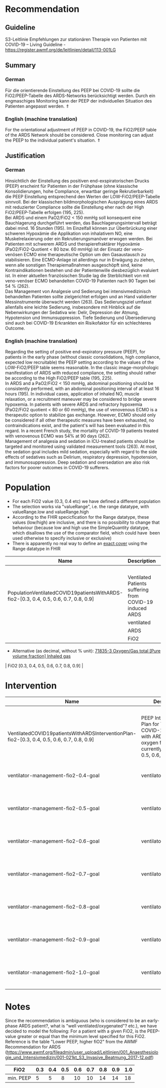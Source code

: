 Recommendation
==============

Guideline
---------

S3-Leitlinie Empfehlungen zur stationären Therapie von Patienten mit COVID-19 – Living Guideline - <https://register.awmf.org/de/leitlinien/detail/113-001LG>

Summary
-------

### German

Für die orientierende Einstellung des PEEP bei COVID-19 sollte die FiO2/PEEP-Tabelle des ARDS-Networks berücksichtigt werden. Durch ein engmaschiges Monitoring kann der PEEP der individuellen Situation des Patienten angepasst werden. ⇑

### English (machine translation)

For the orientational adjustment of PEEP in COVID-19, the FiO2/PEEP table of the ARDS Network should be considered. Close monitoring can adjust the PEEP to the individual patient's situation. ⇑

Justification
-------------

### German

Hinsichtlich der Einstellung des positiven end-exspiratorischen Drucks (PEEP) erscheint für Patienten in der Frühphase (ohne klassische Konsolidierungen, hohe Compliance, erwartbar geringe Rekrutierbarkeit) die PEEP Einstellung entsprechend den Werten der LOW-FiO2/PEEP-Tabelle sinnvoll. Bei der klassischen bildmorphologischen Ausprägung eines ARDS mit reduzierter Compliance sollte die Einstellung eher nach der High FiO2/PEEP-Tabelle erfolgen (195, 225).  
Bei ARDS und einem PaO2/FiO2 < 150 mmHg soll konsequent eine Bauchlagerung durchgeführt werden, das Bauchlagerungsintervall beträgt dabei mind. 16 Stunden (195). Im Einzelfall können zur Überbrückung einer schweren Hypoxämie die Applikation von inhalativem NO, eine Muskelrelaxierung oder ein Rekrutierungsmanöver erwogen werden. Bei Patienten mit schwerem ARDS und therapierefraktärer Hypoxämie (PaO2/FiO2-Quotient < 80 bzw. 60 mmHg) ist der Einsatz der veno-venösen ECMO eine therapeutische Option um den Gasaustausch zu stabilisieren. Eine ECMO-Anlage ist allerdings nur in Erwägung zu ziehen, wenn alle sonstigen Therapiemaßnahmen ausgeschöpft sind, keine Kontraindikationen bestehen und der Patientenwille diesbezüglich evaluiert ist. In einer aktuellen französischen Studie lag die Sterblichkeit von mit veno-venöser ECMO behandelten COVID-19 Patienten nach 90 Tagen bei 54 % (262).  
Das Management von Analgesie und Sedierung bei intensivmedizinisch behandelten Patienten sollte zielgerichtet erfolgen und an Hand validierter Messinstrumente überwacht werden (263). Das Sedierungsziel umfasst allenfalls eine leichte Sedierung, insbesondere mit Hinblick auf die Nebenwirkungen der Sedativa wie: Delir, Depression der Atmung, Hypotension und Immunsuppression. Tiefe Sedierung und Übersedierung sind auch bei COVID-19 Erkrankten ein Risikofaktor für ein schlechteres Outcome.

### English (machine translation)

Regarding the setting of positive end-expiratory pressure (PEEP), for patients in the early phase (without classic consolidations, high compliance, expected low recruitable) the PEEP setting according to the values of the LOW-FiO2/PEEP table seems reasonable. In the classic image-morphologic manifestation of ARDS with reduced compliance, the setting should rather be according to the High FiO2/PEEP table (195, 225).  
In ARDS and a PaO2/FiO2 < 150 mmHg, abdominal positioning should be consistently performed, with an abdominal positioning interval of at least 16 hours (195). In individual cases, application of inhaled NO, muscle relaxation, or a recruitment maneuver may be considered to bridge severe hypoxemia. In patients with severe ARDS and refractory hypoxemia (PaO2/FiO2 quotient < 80 or 60 mmHg), the use of venovenous ECMO is a therapeutic option to stabilize gas exchange. However, ECMO should only be considered if all other therapeutic measures have been exhausted, no contraindications exist, and the patient's will has been evaluated in this regard. In a recent French study, the mortality of COVID-19 patients treated with venovenous ECMO was 54% at 90 days (262).  
Management of analgesia and sedation in ICU-treated patients should be targeted and monitored using validated measurement tools (263). At most, the sedation goal includes mild sedation, especially with regard to the side effects of sedatives such as Delirium, respiratory depression, hypotension, and immunosuppression. Deep sedation and oversedation are also risk factors for poorer outcomes in COVID-19 sufferers.

Population
==========

* For each FiO2 value (0.3, 0.4 etc) we have defined a different population
* The selection works via "valueRange", i.e. the range datatype, with valueRange.low and valueRange.high
* According to the FHIR specicfication for the Range datatype, these values (low/high) are inclusive, and there is no possibility to change that behaviour (because low and high use the SimpleQuantity datatype, which disallows the use of the comparator field, which could have  been used otherwise to specify inclusive or exclusive)
* There is apparently no real way to define an [exact cover](https://en.wikipedia.org/wiki/Exact_cover) using the Range datatype in FHIR

  


  




| Name | Description | Criteria |
| --- | --- | --- |
|  |  | Inclusion  / Exclusion  | Name | Type | definition.type | definition.value |
| PopulationVentilatedCOVID19patientsWithARDS-fio2-[0.3, 0.4, 0.5, 0.6, 0.7, 0.8, 0.9] | Ventilated Patients suffering from COVID-19 induced ARDS |  | COVID-19 | Condition | SCT [404684003 "Clinical finding (finding)](https://browser.ihtsdotools.org/?perspective=full&conceptId1=404684003&edition=MAIN/2022-04-30&release=&languages=en)" | $sct#840539006 "Disease caused by severe acute respiratory syndrome coronavirus 2 (disorder)" |
|  | ventilated | Procedure | SCT [71388002 "Procedure (procedure)](https://browser.ihtsdotools.org/?perspective=full&conceptId1=71388002&edition=MAIN/2022-05-31&release=&languages=en)" | $sct#40617009 "Artificial ventilation (regime/therapy)" |
|  | ARDS | Condition | SCT [404684003 "Clinical finding (finding)](https://browser.ihtsdotools.org/?perspective=full&conceptId1=404684003&edition=MAIN/2022-04-30&release=&languages=en)" | $sct#67782005 "Acute respiratory distress syndrome (disorder)" |
|  | FiO2 | ventilationObservableLOINC | $loinc#3150-0 "Inhaled oxygen concentration"* as used in [GECCO FiO2](https://simplifier.net/guide/GermanCoronaConsensusDataSet-ImplementationGuide-1.0.5/Home/GECCOCore/Vitalsigns/FiO2.guide.md?version=current)
* Alternative (as decimal, without % unit): [71835-3 Oxygen/Gas total [Pure volume fraction] Inhaled gas](https://loinc.org/71835-3/)

 | FiO2 [0.3, 0.4, 0.5, 0.6, 0.7, 0.8, 0.9] |

Intervention
============

  




| Name | Description | Criteria |
| --- | --- | --- |
|  |  | Name (Goal ID) | Action Category | Goal target measure | Goal target detail |
| VentilatedCOVID19patientsWithARDSInterventionPlan-fio2-[0.3, 0.4, 0.5, 0.6, 0.7, 0.8, 0.9] | PEEP Intervention Plan for Ventilated COVID-19 Patients with ARDS, inspiratory oxygen fraction currently -[0.3, 0.4, 0.5, 0.6, 0.7, 0.8, 0.9] | ventilator-management-fio2-0.3-goal | ventilatorManagement | $loinc#76248-4 "PEEP Respiratory system --on ventilator" | >5 cm[H2O] |
| ventilator-management-fio2-0.4-goal | ventilatorManagement | $loinc#76248-4 "PEEP Respiratory system --on ventilator" | >5 cm[H2O] |
| ventilator-management-fio2-0.5-goal | ventilatorManagement | $loinc#76248-4 "PEEP Respiratory system --on ventilator" | >8 cm[H2O] |
| ventilator-management-fio2-0.6-goal | ventilatorManagement | $loinc#76248-4 "PEEP Respiratory system --on ventilator" | >10 cm[H2O] |
| ventilator-management-fio2-0.7-goal | ventilatorManagement | $loinc#76248-4 "PEEP Respiratory system --on ventilator" | >10 cm[H2O] |
| ventilator-management-fio2-0.8-goal | ventilatorManagement | $loinc#76248-4 "PEEP Respiratory system --on ventilator" | >14 cm[H2O] |
| ventilator-management-fio2-0.9-goal | ventilatorManagement | $loinc#76248-4 "PEEP Respiratory system --on ventilator" | >14 cm[H2O] |
| ventilator-management-fio2-1.0-goal | ventilatorManagement | $loinc#76248-4 "PEEP Respiratory system --on ventilator" | >18 cm[H2O] |

Notes
=====

Since the recommendation is ambiguous (who is considered to be an early-phase ARDS patient?, what is "well ventilated/oxygenated"? etc.), we have decided to model the following: For a patient with a given FiO2, is the PEEP-value greater or equal than the minimum level specified for this FiO2. Reference is the table "Lower PEEP, higher fiO2" from the AWMF Recommendation for ARDS (<https://www.awmf.org/fileadmin/user_upload/Leitlinien/001_Anaesthesiologie_und_Intensivmedizin/001-021kt_S3_Invasive_Beatmung_2017-12.pdf>)



| FiO2 | 0.3 | 0.4 | 0.5 | 0.6 | 0.7 | 0.8 | 0.9 | 1.0 |
| --- | --- | --- | --- | --- | --- | --- | --- | --- |
| min. PEEP | 5 | 5 | 8 | 10 | 10 | 14 | 14 | 18 |

  


  



